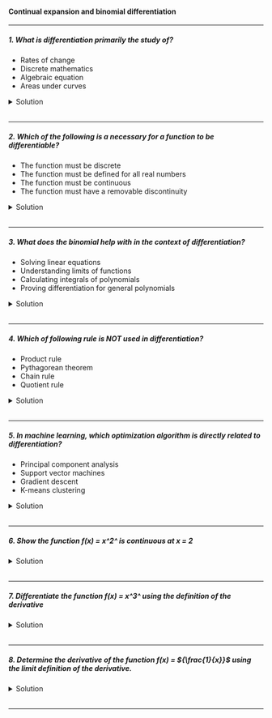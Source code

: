 #### Continual expansion and binomial differentiation

---

##### 1. What is differentiation primarily the study of?

- Rates of change
- Discrete mathematics
- Algebraic equation
- Areas under curves

<details>
  <summary>Solution</summary>

  </br>

Differentiation is primarily the study of:

✅ **Rates of change**

It deals with how a function changes at any given point, which is essential in understanding slopes of curves, velocity, acceleration, and many other applications in calculus.

</details>

</br>

---

##### 2. Which of the following is a necessary for a function to be differentiable?

- The function must be discrete
- The function must be defined for all real numbers
- The function must be continuous
- The function must have a removable discontinuity

<details>
  <summary>Solution</summary>

  </br>

Differentiation is primarily the study of:

✅ **Rates of change**

It deals with how a function changes at any given point, which is essential in understanding slopes of curves, velocity, acceleration, and many other applications in calculus.

</details>

</br>

---

##### 3. What does the binomial help with in the context of differentiation?

- Solving linear equations
- Understanding limits of functions
- Calculating integrals of polynomials
- Proving differentiation for general polynomials

<details>
  <summary>Solution</summary>

The correct answer is:

✅ **Understanding limits of functions**

In differentiation, the **binomial theorem** is often used to expand expressions, particularly when finding limits, such as in the **definition of a derivative** using first principles. It helps simplify terms when evaluating limits, especially in problems involving small increments (e.g., using the binomial expansion to approximate \((x + h)^n\) when finding derivatives).

  </br>

</details>

</br>

---

##### 4. Which of following rule is NOT used in differentiation?

- Product rule
- Pythagorean theorem
- Chain rule
- Quotient rule

<details>
  <summary>Solution</summary>

  </br>

The correct answer is:

❌ **Pythagorean theorem**

The **Pythagorean theorem** is a geometric principle related to right-angled triangles and is **not** used in differentiation.

The **Product rule**, **Chain rule**, and **Quotient rule** are all fundamental differentiation rules used to differentiate complex functions:

- **Product rule**: Used for differentiating the product of two functions.
- **Chain rule**: Used for differentiating composite functions.
- **Quotient rule**: Used for differentiating the quotient of two functions.

</details>

</br>

---

##### 5. In machine learning, which optimization algorithm is directly related to differentiation?

- Principal component analysis
- Support vector machines
- Gradient descent
- K-means clustering

<details>
  <summary>Solution</summary>

  </br>

The correct answer is:

✅ **Gradient descent**

**Gradient descent** is an optimization algorithm that relies on **differentiation** to minimize a function, often a loss function in machine learning. It uses the **gradient (derivative)** of the function to iteratively update model parameters in the direction of the steepest descent, helping to find the optimal solution.

</details>

</br>

---

##### 6. Show the function f(x) = x^2^ is continuous at x = 2

<details>
  <summary>Solution</summary>

  </br>

To show that the function \( f(x) = x^2 \) is continuous at \( x = 2 \), we use the **formal definition of continuity** at a point.

### A function \( f(x) \) is continuous at \( x = a \) if:

\[
\lim\_{x \to a} f(x) = f(a)
\]

#### Step 1: Check if \( f(x) \) is defined at \( x = 2 \)

Since \( f(x) = x^2 \) is a polynomial function, it is defined for all real numbers, including \( x = 2 \).
\[
f(2) = 2^2 = 4
\]

#### Step 2: Compute \( \lim\_{x \to 2} f(x) \)

We evaluate the limit:
\[
\lim*{x \to 2} x^2
\]
Since \( f(x) = x^2 \) is a polynomial, it is continuous everywhere, so we can directly substitute \( x = 2 \):
\[
\lim*{x \to 2} x^2 = 2^2 = 4
\]

#### Step 3: Compare the limit and function value

\[
\lim\_{x \to 2} f(x) = f(2) = 4
\]
Since the limit and the function value are equal, \( f(x) = x^2 \) is **continuous at \( x = 2 \)**.

✔ **Conclusion**: The function \( f(x) = x^2 \) is continuous at \( x = 2 \) because
lim~2->2~f(x) = f(2)

</details>

</br>

---

##### 7. Differentiate the function f(x) = x^3^ using the definition of the derivative

<details>
  <summary>Solution</summary>

  </br>

To differentiate the function \( f(x) = x^3 \) using the **definition of the derivative**, we use the **first principles formula**:

\[
f'(x) = \lim\_{h \to 0} \frac{f(x+h) - f(x)}{h}
\]

**Step 1: Substitute \( f(x) = x^3 \) into the formula**
\[
f'(x) = \lim\_{h \to 0} \frac{(x+h)^3 - x^3}{h}
\]

**Step 2: Expand \( (x+h)^3 \) using the Binomial Theorem**
\[
(x+h)^3 = x^3 + 3x^2h + 3xh^2 + h^3
\]

**Step 3: Substitute into the formula**
\[
f'(x) = \lim\_{h \to 0} \frac{x^3 + 3x^2h + 3xh^2 + h^3 - x^3}{h}
\]

Cancel \( x^3 \):

\[
f'(x) = \lim\_{h \to 0} \frac{3x^2h + 3xh^2 + h^3}{h}
\]

**Step 4: Factor out \( h \)**
\[
f'(x) = \lim\_{h \to 0} \frac{h(3x^2 + 3xh + h^2)}{h}
\]

Cancel \( h \):

\[
f'(x) = \lim\_{h \to 0} (3x^2 + 3xh + h^2)
\]

**Step 5: Evaluate the limit**
As \( h \to 0 \), the terms \( 3xh \) and \( h^2 \) approach 0:

\[
f'(x) = 3x^2
\]

**Final Answer**
\[
\boxed{f'(x) = 3x^2}
\]

Thus, the derivative of \( f(x) = x^3 \) using first principles is **\( 3x^2 \)**.

</details>

</br>

---

##### 8. Determine the derivative of the function f(x) = ${\frac{1}{x}}$ using the limit definition of the derivative.

<details>
  <summary>Solution</summary>

  </br>

To determine the derivative of \( f(x) = \frac{1}{x} \) using the **limit definition of the derivative**, we use the **first principles formula**:

\[
f'(x) = \lim\_{h \to 0} \frac{f(x+h) - f(x)}{h}
\]

**Step 1: Substitute \( f(x) = \frac{1}{x} \) into the formula**
\[
f'(x) = \lim\_{h \to 0} \frac{\frac{1}{x+h} - \frac{1}{x}}{h}
\]

**Step 2: Find a common denominator for \( f(x+h) - f(x) \)**
The common denominator of \( \frac{1}{x+h} \) and \( \frac{1}{x} \) is \( x(x+h) \), so we rewrite:

\[
\frac{1}{x+h} - \frac{1}{x} = \frac{x - (x+h)}{x(x+h)}
\]

\[
= \frac{x - x - h}{x(x+h)} = \frac{-h}{x(x+h)}
\]

**Step 3: Substitute back into the derivative formula**
\[
f'(x) = \lim\_{h \to 0} \frac{\frac{-h}{x(x+h)}}{h}
\]

**Step 4: Simplify the fraction**
\[
f'(x) = \lim\_{h \to 0} \frac{-h}{h \cdot x(x+h)}
\]

Cancel \( h \) from the numerator and denominator:

\[
f'(x) = \lim\_{h \to 0} \frac{-1}{x(x+h)}
\]

**Step 5: Evaluate the limit as \( h \to 0 \)**
Since \( x+h \to x \), we get:

\[
f'(x) = \frac{-1}{x \cdot x} = \frac{-1}{x^2}
\]

**Final Answer**
\[
\boxed{f'(x) = -\frac{1}{x^2}}
\]

Thus, the derivative of \( f(x) = \frac{1}{x} \) using the **limit definition** is **\( -\frac{1}{x^2} \)**.

</details>

</br>

---
